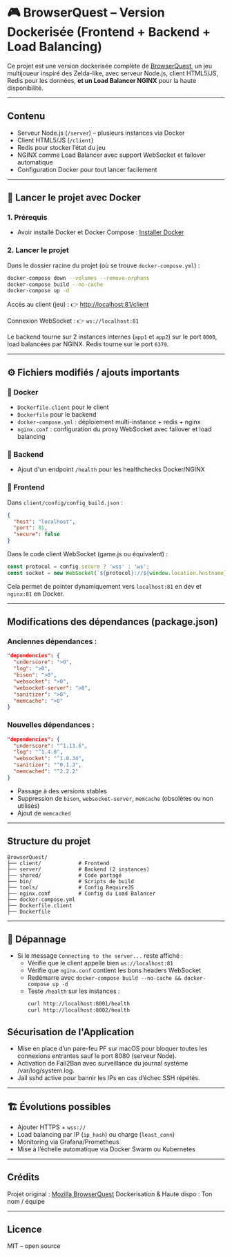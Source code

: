 # 🎮 BrowserQuest – Version Dockerisée (Frontend + Backend + Load Balancing)

Ce projet est une version dockerisée complète de [BrowserQuest](https://github.com/mozilla/BrowserQuest), un jeu multijoueur inspiré des Zelda-like, avec serveur Node.js, client HTML5/JS, Redis pour les données, **et un Load Balancer NGINX** pour la haute disponibilité.

---

## Contenu

- Serveur Node.js (`/server`) – plusieurs instances via Docker
- Client HTML5/JS (`/client`)
- Redis pour stocker l’état du jeu
- NGINX comme Load Balancer avec support WebSocket et failover automatique
- Configuration Docker pour tout lancer facilement

---

## 🐳 Lancer le projet avec Docker

### 1. Prérequis

- Avoir installé Docker et Docker Compose :
   [Installer Docker](https://docs.docker.com/get-docker/)

### 2. Lancer le projet

Dans le dossier racine du projet (où se trouve `docker-compose.yml`) :

```bash
docker-compose down --volumes --remove-orphans
docker-compose build --no-cache
docker-compose up -d
```

Accès au client (jeu) :
👉 [http://localhost:81/client](http://localhost:81/client)

Connexion WebSocket :
👉 `ws://localhost:81`

Le backend tourne sur 2 instances internes (`app1` et `app2`) sur le port `8000`, load balancées par NGINX.
Redis tourne sur le port `6379`.

---

## ⚙️ Fichiers modifiés / ajouts importants

### 🔧 Docker

- `Dockerfile.client` pour le client
- `Dockerfile` pour le backend
- `docker-compose.yml` : déploiement multi-instance + redis + nginx
- `nginx.conf` : configuration du proxy WebSocket avec failover et load balancing

### 🔧 Backend

- Ajout d'un endpoint `/health` pour les healthchecks Docker/NGINX

### 🔧 Frontend

Dans `client/config/config_build.json` :

```json
{
  "host": "localhost",
  "port": 81,
  "secure": false
}
```

Dans le code client WebSocket (game.js ou équivalent) :

```js
const protocol = config.secure ? 'wss' : 'ws';
const socket = new WebSocket(`${protocol}://${window.location.hostname}:${config.port}`);
```

Cela permet de pointer dynamiquement vers `localhost:81` en dev et `nginx:81` en Docker.

---

## Modifications des dépendances (package.json)

### Anciennes dépendances :
```json
"dependencies": {
  "underscore": ">0",
  "log": ">0",
  "bison": ">0",
  "websocket": ">0",
  "websocket-server": ">0",
  "sanitizer": ">0",
  "memcache": ">0"
}
```

### Nouvelles dépendances :
```json
"dependencies": {
  "underscore": "^1.13.6",
  "log": "^1.4.0",
  "websocket": "^1.0.34",
  "sanitizer": "^0.1.3",
  "memcached": "^2.2.2"
}
```

- Passage à des versions stables
- Suppression de `bison`, `websocket-server`, `memcache` (obsolètes ou non utilisés)
- Ajout de `memcached`

---

## Structure du projet

```
BrowserQuest/
├── client/            # Frontend
├── server/            # Backend (2 instances)
├── shared/            # Code partagé
├── bin/               # Scripts de build
├── tools/             # Config RequireJS
├── nginx.conf         # Config du Load Balancer
├── docker-compose.yml
├── Dockerfile.client
├── Dockerfile
```

---

## 🔧 Dépannage

- Si le message `Connecting to the server...` reste affiché :
  - Vérifie que le client appelle bien `ws://localhost:81`
  - Vérifie que `nginx.conf` contient les bons headers WebSocket
  - Redémarre avec `docker-compose build --no-cache && docker-compose up -d`
  - Teste `/health` sur les instances :
    ```bash
    curl http://localhost:8001/health
    curl http://localhost:8002/health
    ```
## Sécurisation de l'Application 
- Mise en place d’un pare-feu PF sur macOS pour bloquer toutes les connexions entrantes sauf le port 8080 (serveur Node).
- Activation de Fail2Ban avec surveillance du journal système /var/log/system.log.
- Jail sshd active pour bannir les IPs en cas d’échec SSH répétés.

---

## 🏗️ Évolutions possibles

- Ajouter HTTPS + `wss://`
- Load balancing par IP (`ip_hash`) ou charge (`least_conn`)
- Monitoring via Grafana/Prometheus
- Mise à l’échelle automatique via Docker Swarm ou Kubernetes

---

## Crédits

Projet original : [Mozilla BrowserQuest](https://github.com/mozilla/BrowserQuest)
Dockerisation & Haute dispo : Ton nom / équipe

---

## Licence

MIT – open source